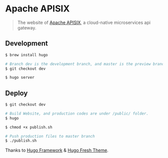 # Apache APISIX

> The website of [Apache APISIX](https://github.com/apache/incubator-apisix), a cloud-native microservices api gateway.

## Development
```sh
$ brew install hugo

# Branch dev is the development branch, and master is the preview branch
$ git checkout dev

$ hugo server
```

## Deploy
```sh
$ git checkout dev

# Build Website, and production codes are under /public/ folder.
$ hugo

$ chmod +x publish.sh

# Push production files to master branch
$ ./publish.sh
```

Thanks to [Hugo Framework](https://gohugo.io/) & [Hugo Fresh Theme](https://themes.gohugo.io/hugo-fresh/).
